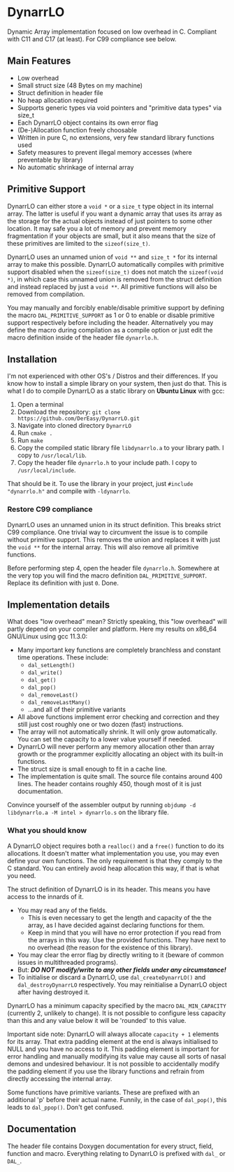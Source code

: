 # DynarrLO
Dynamic Array implementation focused on low overhead in C. Compliant with C11 and C17 (at least). For C99 compliance see below.

## Main Features
- Low overhead
- Small struct size (48 Bytes on my machine)
- Struct definition in header file
- No heap allocation required
- Supports generic types via void pointers and "primitive data types" via size_t
- Each DynarrLO object contains its own error flag
- (De-)Allocation function freely choosable
- Written in pure C, no extensions, very few standard library functions used
- Safety measures to prevent illegal memory accesses (where preventable by library)
- No automatic shrinkage of internal array

## Primitive Support
DynarrLO can either store a `void *` or a `size_t` type object in its internal array. The latter is useful if you want a dynamic array that uses its array as the storage for the actual objects instead of just pointers to some other location. It may safe you a lot of memory and prevent memory fragmentation if your objects are small, but it also means that the size of these primitives are limited to the `sizeof(size_t)`.

DynarrLO uses an unnamed union of `void **` and `size_t *` for its internal array to make this possible. DynarrLO automatically compiles with primitive support disabled when the `sizeof(size_t)` does not match the `sizeof(void *)`, in which case this unnamed union is removed from the struct definition and instead replaced by just a `void **`. All primitive functions will also be removed from compilation.

You may manually and forcibly enable/disable primitive support by defining the macro `DAL_PRIMITIVE_SUPPORT` as 1 or 0 to enable or disable primitive support respectively before including the header. Alternatively you may define the macro during compilation as a compile option or just edit the macro definition inside of the header file `dynarrlo.h`.

## Installation
I'm not experienced with other OS's / Distros and their differences. If you know how to install a simple library on your system, then just do that. This is what I do to compile DynarrLO as a static library on **Ubuntu Linux** with gcc:

1. Open a terminal
2. Download the repository: `git clone https://github.com/DerEasy/DynarrLO.git`
3. Navigate into cloned directory `DynarrLO`
4. Run `cmake .`
5. Run `make`
6. Copy the compiled static library file `libdynarrlo.a` to your library path. I copy to `/usr/local/lib`. 
7. Copy the header file `dynarrlo.h` to your include path. I copy to `/usr/local/include`.

That should be it. To use the library in your project, just `#include "dynarrlo.h"` and compile with `-ldynarrlo`.

### Restore C99 compliance
DynarrLO uses an unnamed union in its struct definition. This breaks strict C99 compliance. One trivial way to circumvent the issue is to compile without primitive support. This removes the union and replaces it with just the `void **` for the internal array. This will also remove all primitive functions.

Before performing step 4, open the header file `dynarrlo.h`. Somewhere at the very top you will find the macro definition `DAL_PRIMITIVE_SUPPORT`. Replace its definition with just `0`. Done.

## Implementation details
What does "low overhead" mean? Strictly speaking, this "low overhead" will partly depend on your compiler and platform. Here my results on x86_64 GNU/Linux using gcc 11.3.0:

- Many important key functions are completely branchless and constant time operations. These include:
  - `dal_setLength()`
  - `dal_write()`
  - `dal_get()`
  - `dal_pop()`
  - `dal_removeLast()`
  - `dal_removeLastMany()`
  - …and all of their primitive variants
- All above functions implement error checking and correction and they still just cost roughly one or two dozen (fast) instructions.
- The array will not automatically shrink. It will only grow automatically. You can set the capacity to a lower value yourself if needed.
- DynarrLO will never perform any memory allocation other than array growth or the programmer explicitly allocating an object with its built-in functions.
- The struct size is small enough to fit in a cache line.
- The implementation is quite small. The source file contains around 400 lines. The header contains roughly 450, though most of it is just documentation.

Convince yourself of the assembler output by running `objdump -d libdynarrlo.a -M intel > dynarrlo.s` on the library file.

### What you should know
A DynarrLO object requires both a `realloc()` and a `free()` function to do its allocations. It doesn't matter what implementation you use, you may even define your own functions. The only requirement is that they comply to the C standard. You can entirely avoid heap allocation this way, if that is what you need.

The struct definition of DynarrLO is in its header. This means you have access to the innards of it.
- You may read any of the fields.
  - This is even necessary to get the length and capacity of the the array, as I have decided against declaring functions for them.
  - Keep in mind that you will have no error protection if you read from the arrays in this way. Use the provided functions. They have next to no overhead (the reason for the existence of this library).
- You may clear the error flag by directly writing to it (beware of common issues in multithreaded programs).
- But: ***DO NOT modify/write to any other fields under any circumstance!***
- To initialise or discard a DynarrLO, use `dal_createDynarrLO()` and `dal_destroyDynarrLO` respectively. You may reinitialise a DynarrLO object after having destroyed it.

DynarrLO has a minimum capacity specified by the macro `DAL_MIN_CAPACITY` (currently 2, unlikely to change). It is not possible to configure less capacity than this and any value below it will be 'rounded' to this value.

Important side note: DynarrLO will always allocate `capacity + 1` elements for its array. That extra padding element at the end is always initialised to NULL and you have no access to it. This padding element is important for error handling and manually modifying its value may cause all sorts of nasal demons and undesired behaviour. It is not possible to accidentally modify the padding element if you use the library functions and refrain from directly accessing the internal array.

Some functions have primitive variants. These are prefixed with an additional 'p' before their actual name. Funnily, in the case of `dal_pop()`, this leads to `dal_ppop()`. Don't get confused.

## Documentation
The header file contains Doxygen documentation for every struct, field, function and macro. Everything relating to DynarrLO is prefixed with `dal_` or `DAL_`.
